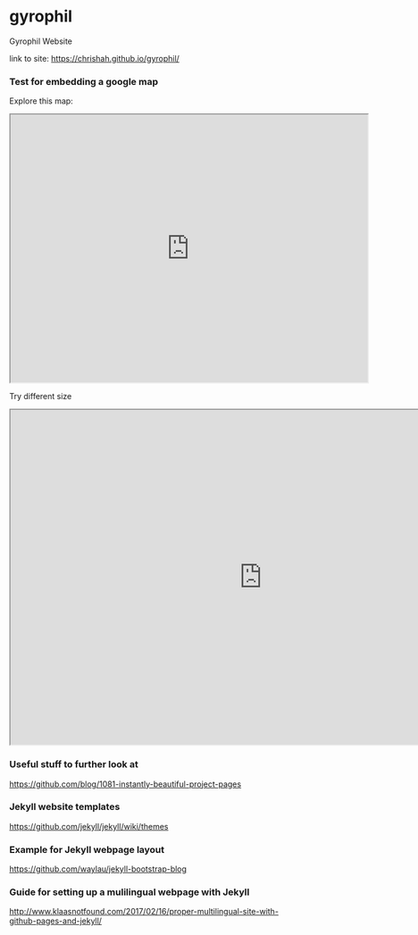 # gyrophil

Gyrophil Website

link to site: https://chrishah.github.io/gyrophil/


### Test for embedding a google map
Explore this map:

<iframe src="https://www.google.com/maps/d/embed?mid=1k0isw7LL1W9SZ3Hd8SE8EBFiues" width="640" height="480"></iframe>



Try different size
<iframe src="https://www.google.com/maps/d/embed?mid=1k0isw7LL1W9SZ3Hd8SE8EBFiues" width="900" height="600"></iframe>



### Useful stuff to further look at
https://github.com/blog/1081-instantly-beautiful-project-pages

### Jekyll website templates
https://github.com/jekyll/jekyll/wiki/themes

### Example for Jekyll webpage layout
https://github.com/waylau/jekyll-bootstrap-blog

### Guide for setting up a mulilingual webpage with Jekyll
http://www.klaasnotfound.com/2017/02/16/proper-multilingual-site-with-github-pages-and-jekyll/
